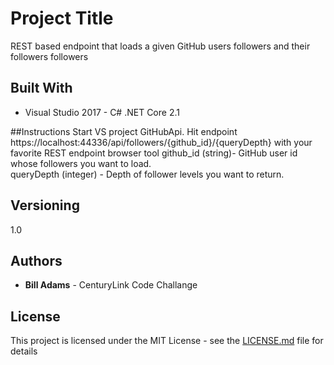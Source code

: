 # Project Title

REST based endpoint that loads a given GitHub users followers and their followers followers 

## Built With

* Visual Studio 2017 - C# .NET Core 2.1 

##Instructions
Start VS project GitHubApi. Hit endpoint https://localhost:44336/api/followers/{github_id}/{queryDepth} with your favorite REST endpoint browser tool
github_id (string)- GitHub user id whose followers you want to load.  
queryDepth (integer) - Depth of follower levels you want to return.

## Versioning

1.0

## Authors

* **Bill Adams** - CenturyLink Code Challange

## License

This project is licensed under the MIT License - see the [LICENSE.md](LICENSE.md) file for details



